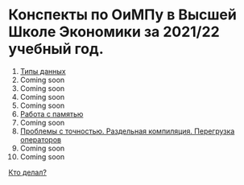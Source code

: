 # Конспекты по ОиМПу в Высшей Школе Экономики за 2021/22 учебный год.
1. [Типы данных](lectures/lecture1.md)
2. Coming soon
3. Coming soon
4. Coming soon
5. Coming soon
6. [Работа с памятью](lectures/lecture6.md)
7. Coming soon
8. [Проблемы с точностью. Раздельная компиляция. Перегрузка операторов](lectures/lecture8.md)
9. Coming soon
10. Coming soon



[Кто делал?](contacts.html)